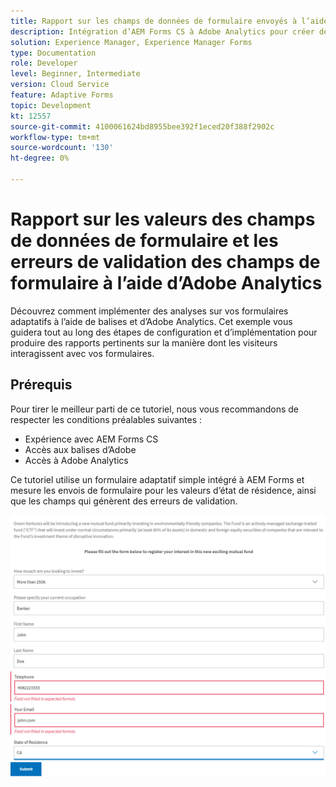 ```yaml
---
title: Rapport sur les champs de données de formulaire envoyés à l’aide d’Adobe Analytics
description: Intégration d’AEM Forms CS à Adobe Analytics pour créer des rapports sur les champs de données de formulaire
solution: Experience Manager, Experience Manager Forms
type: Documentation
role: Developer
level: Beginner, Intermediate
version: Cloud Service
feature: Adaptive Forms
topic: Development
kt: 12557
source-git-commit: 4100061624bd8955bee392f1eced20f388f2902c
workflow-type: tm+mt
source-wordcount: '130'
ht-degree: 0%

---
```


# Rapport sur les valeurs des champs de données de formulaire et les erreurs de validation des champs de formulaire à l’aide d’Adobe Analytics

Découvrez comment implémenter des analyses sur vos formulaires adaptatifs à l’aide de balises et d’Adobe Analytics. Cet exemple vous guidera tout au long des étapes de configuration et d’implémentation pour produire des rapports pertinents sur la manière dont les visiteurs interagissent avec vos formulaires.

## Prérequis

Pour tirer le meilleur parti de ce tutoriel, nous vous recommandons de respecter les conditions préalables suivantes :

* Expérience avec AEM Forms CS
* Accès aux balises d’Adobe
* Accès à Adobe Analytics



Ce tutoriel utilise un formulaire adaptatif simple intégré à AEM Forms et mesure les envois de formulaire pour les valeurs d’état de résidence, ainsi que les champs qui génèrent des erreurs de validation.

![formulaire adaptatif](assets/use-case.png)


